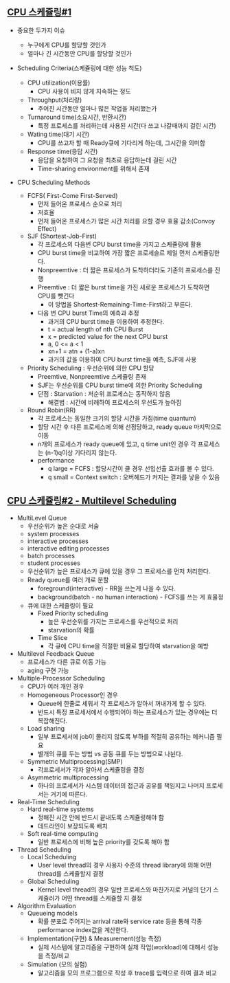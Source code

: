 ## [CPU 스케쥴링#1](https://core.ewha.ac.kr/publicview/C0101020140328151311578473?vmode=f)

- 중요한 두가지 이슈
  - 누구에게 CPU를 할당할 것인가
  - 얼마나 긴 시간동안 CPU를 할당할 것인가
- Scheduling Criteria(스케쥴링에 대한 성능 척도)
  - CPU utilization(이용률)
    - CPU 사용이 비지 않게 지속하는 정도
  - Throughput(처리량)
    - 주어진 시간동안 얼마나 많은 작업을 처리했는가
  - Turnaround time(소요시간, 반환시간)
    - 특정 프로세스를 처리하는데 사용된 시간(다 쓰고 나갈때까지 걸린 시간)
  - Wating time(대기 시간)
    - CPU를 쓰고자 할 때 Ready큐에 기다리게 하는데, 그시간을 의미함
  - Response time(응답 시간)
    - 응답을 요청하여 그 요청을 최초로 응답하는데 걸린 시간
    - Time-sharing environment를 위해서 존재

- CPU Scheduling Methods
  - FCFS( First-Come First-Served)
    - 먼저 들어온 프로세스 순으로 처리
    - 저효율 
    - 먼저 들어온 프로세스가 많은 시간 처리를 요할 경우 효율 감소(Convoy Effect)
  - SJF (Shortest-Job-First)
    - 각 프로세스의 다음번 CPU burst time을 가지고 스케쥴링에 활용
    - CPU burst time을 비교하여 가장 짧은 프로세슬르 제일 먼저 스케쥴링한다.
    - Nonpreemtive : 더 짧은 프로세스가 도착하더라도 기존의 프로세스를 진행
    - Preemtive : 더 짧은 burst time을 가진 새로운 프로세스가 도착하면 CPU를 뺏긴다
      - 이 방법을 Shortest-Remaining-Time-First라고 부른다.
    - 다음 번 CPU burst Time의 예측과 추정
      - 과거의 CPU burst time을 이용하여 추정한다.
      - t = actual length of nth CPU Burst
      - x = predicted value for the next CPU burst
      - a, 0 <= a < 1
      - xn+1 = atn + (1-a)xn 
      - 과거의 값을 이용하여 CPU burst time을 예측, SJF에 사용
  - Priority Scheduling : 우선순위에 의한 CPU 할당
    - Preemtive, Nonpreemtive 스케쥴링 존재
    - SJF는 우선순위를 CPU burst time에 의한 Priority Scheduling
    - 단점 : Starvation : 저순위 프로세스는 동작하지 않음
      - 해결법 : 시간에 비례하여 프로세스의 우선도가 높아짐
  - Round Robin(RR)
    - 각 프로세스는 동일한 크기의 할당 시간을 가짐(time quantum)
    - 할당 시간 후 다른 프로세스에 의해 선점당하고, ready queue  마지막으로 이동
    - n개의 프로세스가 ready queue에 있고, q time unit인 경우 각 프로세스는 (n-1)q이상 기다리지 않는다.
    - performance
      - q large = FCFS : 할당시간이 클 경우 선입선출 효과를 볼 수 있다.
      - q small = Context switch : 오버헤드가 커지는 결과를 낳을 수 있음



## [CPU 스케쥴링#2 - Multilevel Scheduling](https://core.ewha.ac.kr/publicview/C0101020140401134252676046?vmode=f)

- MultiLevel Queue
  - 우선순위가 높은 순대로 서술
  - system processes
  - interactive processes
  - interactive editing processes
  - batch processes
  - student processes
  - 우선순위가 높은 프로세스가 큐에 있을 경우 그 프로세스를 먼저 처리한다.
  - Ready queue를 여러 개로 분할
    - foreground(interactive) - RR을 쓰는게 나을 수 있다.
    - background(batch - no human interaction) - FCFS를 쓰는 게 효율정
  - 큐에 대한 스케줄링이 필요
    - Fixed Priority scheduling
      - 높은 우선순위를 가지는 프로세스를 우선적으로 처리
      - starvation의 확률
    - Time Slice
      - 각 큐에 CPU time을 적절한 비율로 할당하여 starvation을 예방
- Multilevel Feedback Queue
  - 프로세스가 다른 큐로 이동 가능
  - aging 구현 가능
- Multiple-Processor Scheduling
  - CPU가 여러 개인 경우
  - Homogeneous Processor인 경우
    - Queue에 한줄로 세워서 각 프로세스가 알아서 꺼내가게 할 수 있다.
    - 반드시 특정 프로세서에서 수행되어야 하는 프로세스가 있는 경우에는 더 복잡해진다.
  - Load sharing
    - 일부 프로세서에 job이 몰리지 않도록 부하를 적절히 공유하는 메커니즘 필요
    - 별개의 큐를 두는 방법 vs 공동 큐를 두는 방법으로 나뉜다.
  - Symmetric Multiprocessing(SMP)
    - 각프로세서가 각자 알아서 스케쥴링을 결정
  - Asymmetric multiprocessing
    - 하나의 프로세서가 시스템 데이터의 접근과 공유를 책임지고 나머지 프로세서는 거기에 따른다.
- Real-Time Scheduling
  - Hard real-time systems
    - 정해진 시간 안에 반드시 끝내도록 스케쥴링해야 함
    - 데드라인이 보장되도록 배치
  - Soft real-time computing
    - 일반 프로세스에 비해 높은 priority를 갖도록 해야 함
- Thread Scheduling
  - Local Scheduling
    - User level thread의 경우 사용자 수준의 thread library에 의해 어떤 thread를 스케쥴할지 결정
  - Global Scheduling
    - Kernel level thread의 경우 일반 프로세스와 마찬가지로 커널의 단기 스케쥴러가 어떤 thread를 스케쥴할 지 결정
- Algorithm Evaluation
  - Queueing models
    - 확률 분포로 주어지는 arrival rate와 service rate 등을 통해 각종 performance index값을 계산한다.
  - Implementation(구현) & Measurement(성능 측정)
    - 실제 시스템에 알고리즘을 구현하여 실제 작업(workload)에 대해서 성능을 측정/비교
  - Simulation (모의 실험)
    - 알고리즘을 모의 프로그램으로 작성 후 trace를 입력으로 하여 결과 비교

